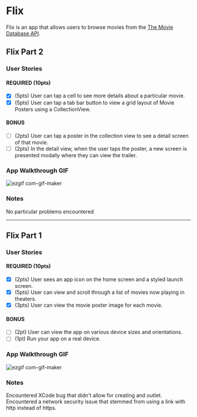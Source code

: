 # Flix

Flix is an app that allows users to browse movies from the [The Movie Database API](http://docs.themoviedb.apiary.io/#).

## Flix Part 2

### User Stories

#### REQUIRED (10pts)
- [x] (5pts) User can tap a cell to see more details about a particular movie.
- [x] (5pts) User can tap a tab bar button to view a grid layout of Movie Posters using a CollectionView.

#### BONUS
- [ ] (2pts) User can tap a poster in the collection view to see a detail screen of that movie.
- [ ] (2pts) In the detail view, when the user taps the poster, a new screen is presented modally where they can view the trailer.

### App Walkthrough GIF
![ezgif com-gif-maker](https://user-images.githubusercontent.com/67334348/134827923-669a8481-8a45-4c4b-8a28-67a6e7a94b28.gif)


### Notes
No particular problems encountered

---

## Flix Part 1

### User Stories

#### REQUIRED (10pts)
- [x] (2pts) User sees an app icon on the home screen and a styled launch screen.
- [x] (5pts) User can view and scroll through a list of movies now playing in theaters.
- [x] (3pts) User can view the movie poster image for each movie.

#### BONUS
- [ ] (2pt) User can view the app on various device sizes and orientations.
- [ ] (1pt) Run your app on a real device.

### App Walkthrough GIF

![ezgif com-gif-maker](https://user-images.githubusercontent.com/67334348/134789092-67d9c74b-4957-4a89-a030-82ea1249550e.gif)

### Notes
Encountered XCode bug that didn't allow for creating and outlet. Encountered a network security issue that stemmed from using a link with http instead of https.
